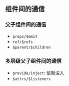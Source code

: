 ## 组件间的通信

### 父子组件间的通信
  - `props/$emit`
  - `ref/$refs`
  - `$parent/$children`

### 多层级父子组件间的通信
  - `provide/inject`: 依赖注入
  - `$attrs/$listeners`